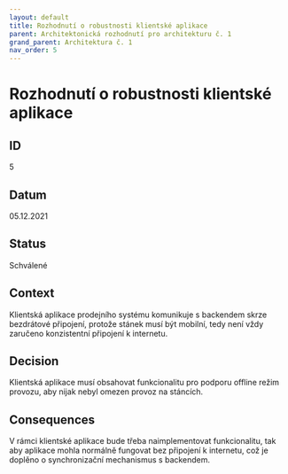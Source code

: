 ```yaml
---
layout: default
title: Rozhodnutí o robustnosti klientské aplikace
parent: Architektonická rozhodnutí pro architekturu č. 1
grand_parent: Architektura č. 1
nav_order: 5
---
```


# Rozhodnutí o robustnosti klientské aplikace

## ID
5

## Datum
05.12.2021

## Status
Schválené

## Context
Klientská aplikace prodejního systému komunikuje s backendem skrze bezdrátové připojení, protože stánek musí být mobilní, tedy není vždy zaručeno konzistentní připojení k internetu.

## Decision
Klientská aplikace musí obsahovat funkcionalitu pro podporu offline režim provozu, aby nijak nebyl omezen provoz na stáncích.

## Consequences
V rámci klientské aplikace bude třeba naimplementovat funkcionalitu, tak aby aplikace mohla normálně fungovat bez připojení k internetu, což je doplěno o synchronizační mechanismus s backendem.